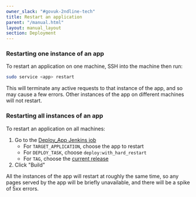 ```yaml
---
owner_slack: "#govuk-2ndline-tech"
title: Restart an application
parent: "/manual.html"
layout: manual_layout
section: Deployment
---
```


### Restarting one instance of an app

To restart an application on one machine, SSH into the machine then
run:

```bash
sudo service <app> restart
```

This will terminate any active requests to that instance of the app,
and so may cause a few errors.  Other instances of the app on
different machines will not restart.

### Restarting all instances of an app

To restart an application on all machines:

1. Go to the [Deploy_App Jenkins job][]
   - For `TARGET_APPLICATION`, choose the app to restart
   - For `DEPLOY_TASK`, choose `deploy:with_hard_restart`
   - For `TAG`, choose the [current release][]
2. Click "Build"

All the instances of the app will restart at roughly the same time, so
any pages served by the app will be briefly unavailable, and there
will be a spike of 5xx errors.

[Deploy_App Jenkins job]: https://deploy.blue.production.govuk.digital/job/Deploy_App/build
[current release]:https://release.publishing.service.gov.uk/applications
